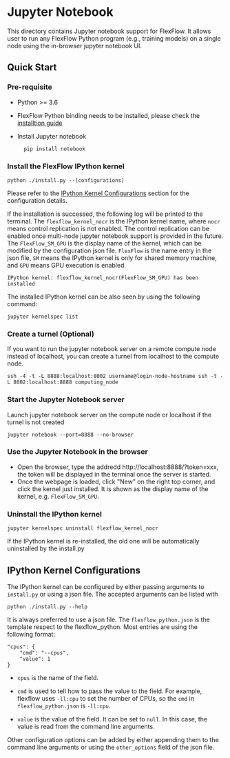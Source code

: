 # Jupyter Notebook

This directory contains Jupyter notebook support for
FlexFlow. 
It allows user to run any FlexFlow Python
program (e.g., training models) on a single node using
the in-browser jupyter notebook UI. 

## Quick Start
### Pre-requisite
* Python >= 3.6
* FlexFlow Python binding needs to be installed, please check the [installtion guide](https://github.com/flexflow/FlexFlow/blob/master/INSTALL.md)
* Install Jupyter notebook

        pip install notebook

### Install the FlexFlow IPython kernel
```
python ./install.py --(configurations)
```
Please refer to the [IPython Kernel Configurations](#kernel-configurations) section for the configuration details.

If the installation is successed, the following log will be printed to the terminal.
The `flexflow_kernel_nocr` is the IPython kernel name, where `nocr` means control replication is not enabled. 
The control replication can be enabled once multi-node jupyter notebook support is provided in the future. 
The `FlexFlow_SM_GPU` is the display name
of the kernel, which can be modified by the configuration json file. 
`FlexFlow` is the name entry in the json file, `SM` means the IPython kernel
is only for shared memory machine, and `GPU` means GPU execution is enabled. 
```
IPython kernel: flexflow_kernel_nocr(FlexFlow_SM_GPU) has been installed
```
The installed IPython kernel can be also seen by using the following command:
```
jupyter kernelspec list
```

### Create a turnel (Optional)
If you want to run the jupyter notebook server on a remote compute node instead of localhost, 
you can create a turnel from localhost to the compute node.
```
ssh -4 -t -L 8888:localhost:8002 username@login-node-hostname ssh -t -L 8002:localhost:8888 computing_node
```

### Start the Jupyter Notebook server
Launch jupyter notebook server on the compute node or localhost if the turnel is not created
```
jupyter notebook --port=8888 --no-browser
```

### Use the Jupyter Notebook in the browser
* Open the browser, type the addredd http://localhost:8888/?token=xxx, the token will be
displayed in the terminal once the server is started. 
* Once the webpage is loaded, click "New" on the right top corner, and click the kernel 
just installed. It is shown as the display name of the kernel, e.g. `FlexFlow_SM_GPU`.

### Uninstall the IPython kernel
```
jupyter kernelspec uninstall flexflow_kernel_nocr
```
If the IPython kernel is re-installed, the old one will be automatically uninstalled by the install.py


## IPython Kernel Configurations
The IPython kernel can be configured by either passing arguments to `install.py` or using a json file.
The accepted arguments can be listed with
```
python ./install.py --help
```

It is always preferred to use a json file. 
The `flexflow_python.json` is the template respect to the
flexflow_python. Most entries are using the following format:
```
"cpus": {
    "cmd": "--cpus",
    "value": 1
}
```
* `cpus` is the name of the field. 

* `cmd` is used to tell how to pass the value to the field.
For example, flexflow uses `-ll:cpu` to set the number of CPUs, so the `cmd` in `flexflow_python.json` is `-ll:cpu`.

* `value` is the value of the field. It can be set to `null`. In this case, the value is read
from the command line arguments. 

Other configuration options can be added by either appending them to the command line arguments or
using the `other_options` field of the json file. 

